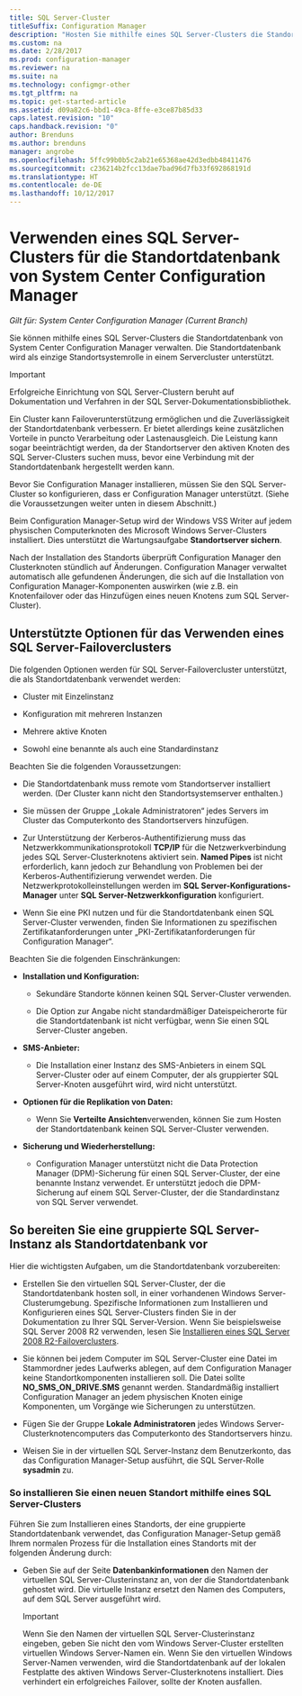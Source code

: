 ```yaml
---
title: SQL Server-Cluster
titleSuffix: Configuration Manager
description: "Hosten Sie mithilfe eines SQL Server-Clusters die Standortdatenbank von System Center Configuration Manager. Enthält Informationen zu unterstützten Optionen."
ms.custom: na
ms.date: 2/28/2017
ms.prod: configuration-manager
ms.reviewer: na
ms.suite: na
ms.technology: configmgr-other
ms.tgt_pltfrm: na
ms.topic: get-started-article
ms.assetid: d09a82c6-bbd1-49ca-8ffe-e3ce87b85d33
caps.latest.revision: "10"
caps.handback.revision: "0"
author: Brenduns
ms.author: brenduns
manager: angrobe
ms.openlocfilehash: 5ffc99b0b5c2ab21e65368ae42d3edbb48411476
ms.sourcegitcommit: c236214b2fcc13dae7bad96d7fb33f692868191d
ms.translationtype: HT
ms.contentlocale: de-DE
ms.lasthandoff: 10/12/2017
---
```

# <a name="use-a-sql-server-cluster-for-the-system-center-configuration-manager-site-database"></a>Verwenden eines SQL Server-Clusters für die Standortdatenbank von System Center Configuration Manager

*Gilt für: System Center Configuration Manager (Current Branch)*


 Sie können mithilfe eines SQL Server-Clusters die Standortdatenbank von System Center Configuration Manager verwalten. Die Standortdatenbank wird als einzige Standortsystemrolle in einem Servercluster unterstützt.  

> [!IMPORTANT]  
>  Erfolgreiche Einrichtung von SQL Server-Clustern beruht auf Dokumentation und Verfahren in der SQL Server-Dokumentationsbibliothek.  

 Ein Cluster kann Failoverunterstützung ermöglichen und die Zuverlässigkeit der Standortdatenbank verbessern. Er bietet allerdings keine zusätzlichen Vorteile in puncto Verarbeitung oder Lastenausgleich. Die Leistung kann sogar beeinträchtigt werden, da der Standortserver den aktiven Knoten des SQL Server-Clusters suchen muss, bevor eine Verbindung mit der Standortdatenbank hergestellt werden kann.  

 Bevor Sie Configuration Manager installieren, müssen Sie den SQL Server-Cluster so konfigurieren, dass er Configuration Manager unterstützt. (Siehe die Voraussetzungen weiter unten in diesem Abschnitt.)  

 Beim Configuration Manager-Setup wird der Windows VSS Writer auf jedem physischen Computerknoten des Microsoft Windows Server-Clusters installiert. Dies unterstützt die Wartungsaufgabe **Standortserver sichern**.  

 Nach der Installation des Standorts überprüft Configuration Manager den Clusterknoten stündlich auf Änderungen. Configuration Manager verwaltet automatisch alle gefundenen Änderungen, die sich auf die Installation von Configuration Manager-Komponenten auswirken (wie z.B. ein Knotenfailover oder das Hinzufügen eines neuen Knotens zum SQL Server-Cluster).  

## <a name="supported-options-for-using-a-sql-server-failover-cluster"></a>Unterstützte Optionen für das Verwenden eines SQL Server-Failoverclusters

Die folgenden Optionen werden für SQL Server-Failovercluster unterstützt, die als Standortdatenbank verwendet werden:

-   Cluster mit Einzelinstanz  

-   Konfiguration mit mehreren Instanzen  

-   Mehrere aktive Knoten  

-   Sowohl eine benannte als auch eine Standardinstanz  

Beachten Sie die folgenden Voraussetzungen:  

-   Die Standortdatenbank muss remote vom Standortserver installiert werden. (Der Cluster kann nicht den Standortsystemserver enthalten.)  

-   Sie müssen der Gruppe „Lokale Administratoren“ jedes Servers im Cluster das Computerkonto des Standortservers hinzufügen.  

-   Zur Unterstützung der Kerberos-Authentifizierung muss das Netzwerkkommunikationsprotokoll **TCP/IP** für die Netzwerkverbindung jedes SQL Server-Clusterknotens aktiviert sein. **Named Pipes** ist nicht erforderlich, kann jedoch zur Behandlung von Problemen bei der Kerberos-Authentifizierung verwendet werden. Die Netzwerkprotokolleinstellungen werden im **SQL Server-Konfigurations-Manager** unter **SQL Server-Netzwerkkonfiguration** konfiguriert.  

-   Wenn Sie eine PKI nutzen und für die Standortdatenbank einen SQL Server-Cluster verwenden, finden Sie Informationen zu spezifischen Zertifikatanforderungen unter „PKI-Zertifikatanforderungen für Configuration Manager“.  

Beachten Sie die folgenden Einschränkungen:  

-   **Installation und Konfiguration:**  

    -   Sekundäre Standorte können keinen SQL Server-Cluster verwenden.  

    -   Die Option zur Angabe nicht standardmäßiger Dateispeicherorte für die Standortdatenbank ist nicht verfügbar, wenn Sie einen SQL Server-Cluster angeben.  

-   **SMS-Anbieter:**  

    -   Die Installation einer Instanz des SMS-Anbieters in einem SQL Server-Cluster oder auf einem Computer, der als gruppierter SQL Server-Knoten ausgeführt wird, wird nicht unterstützt.  

-   **Optionen für die Replikation von Daten:**  

    -   Wenn Sie **Verteilte Ansichten**verwenden, können Sie zum Hosten der Standortdatenbank keinen SQL Server-Cluster verwenden.  

-   **Sicherung und Wiederherstellung:**  

    -   Configuration Manager unterstützt nicht die Data Protection Manager (DPM)-Sicherung für einen SQL Server-Cluster, der eine benannte Instanz verwendet. Er unterstützt jedoch die DPM-Sicherung auf einem SQL Server-Cluster, der die Standardinstanz von SQL Server verwendet.  

## <a name="prepare-a-clustered-sql-server-instance-for-the-site-database"></a>So bereiten Sie eine gruppierte SQL Server-Instanz als Standortdatenbank vor  

Hier die wichtigsten Aufgaben, um die Standortdatenbank vorzubereiten:

-   Erstellen Sie den virtuellen SQL Server-Cluster, der die Standortdatenbank hosten soll, in einer vorhandenen Windows Server-Clusterumgebung. Spezifische Informationen zum Installieren und Konfigurieren eines SQL Server-Clusters finden Sie in der Dokumentation zu Ihrer SQL Server-Version. Wenn Sie beispielsweise SQL Server 2008 R2 verwenden, lesen Sie [Installieren eines SQL Server 2008 R2-Failoverclusters](http://go.microsoft.com/fwlink/p/?LinkId=240231).  

-   Sie können bei jedem Computer im SQL Server-Cluster eine Datei im Stammordner jedes Laufwerks ablegen, auf dem Configuration Manager keine Standortkomponenten installieren soll. Die Datei sollte **NO_SMS_ON_DRIVE.SMS** genannt werden. Standardmäßig installiert Configuration Manager an jedem physischen Knoten einige Komponenten, um Vorgänge wie Sicherungen zu unterstützen.  

-   Fügen Sie der Gruppe **Lokale Administratoren** jedes Windows Server-Clusterknotencomputers das Computerkonto des Standortservers hinzu.  

-   Weisen Sie in der virtuellen SQL Server-Instanz dem Benutzerkonto, das das Configuration Manager-Setup ausführt, die SQL Server-Rolle **sysadmin** zu.  

### <a name="to-install-a-new-site-using-a-clustered-sql-server"></a>So installieren Sie einen neuen Standort mithilfe eines SQL Server-Clusters  
 Führen Sie zum Installieren eines Standorts, der eine gruppierte Standortdatenbank verwendet, das Configuration Manager-Setup gemäß Ihrem normalen Prozess für die Installation eines Standorts mit der folgenden Änderung durch:  

-   Geben Sie auf der Seite **Datenbankinformationen** den Namen der virtuellen SQL Server-Clusterinstanz an, von der die Standortdatenbank gehostet wird. Die virtuelle Instanz ersetzt den Namen des Computers, auf dem SQL Server ausgeführt wird.  

    > [!IMPORTANT]  
    >  Wenn Sie den Namen der virtuellen SQL Server-Clusterinstanz eingeben, geben Sie nicht den vom Windows Server-Cluster erstellten virtuellen Windows Server-Namen ein. Wenn Sie den virtuellen Windows Server-Namen verwenden, wird die Standortdatenbank auf der lokalen Festplatte des aktiven Windows Server-Clusterknotens installiert. Dies verhindert ein erfolgreiches Failover, sollte der Knoten ausfallen.  

